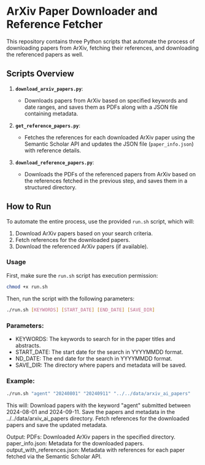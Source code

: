# ArXiv Paper Downloader and Reference Fetcher

This repository contains three Python scripts that automate the process of downloading papers from ArXiv, fetching their references, and downloading the referenced papers as well.

## Scripts Overview

1. **`download_arxiv_papers.py`**:
   - Downloads papers from ArXiv based on specified keywords and date ranges, and saves them as PDFs along with a JSON file containing metadata.

2. **`get_reference_papers.py`**:
   - Fetches the references for each downloaded ArXiv paper using the Semantic Scholar API and updates the JSON file (`paper_info.json`) with reference details.

3. **`download_reference_papers.py`**:
   - Downloads the PDFs of the referenced papers from ArXiv based on the references fetched in the previous step, and saves them in a structured directory.

## How to Run

To automate the entire process, use the provided `run.sh` script, which will:

1. Download ArXiv papers based on your search criteria.
2. Fetch references for the downloaded papers.
3. Download the referenced ArXiv papers (if available).

### Usage

First, make sure the `run.sh` script has execution permission:

```bash
chmod +x run.sh
```

Then, run the script with the following parameters:

```bash
./run.sh [KEYWORDS] [START_DATE] [END_DATE] [SAVE_DIR]
```

### Parameters:
- KEYWORDS: The keywords to search for in the paper titles and abstracts.
- START_DATE: The start date for the search in YYYYMMDD format.
- ND_DATE: The end date for the search in YYYYMMDD format.
- SAVE_DIR: The directory where papers and metadata will be saved.

### Example:
```bash
./run.sh "agent" "20240801" "20240911" "../../data/arxiv_ai_papers"
```
This will:
Download papers with the keyword "agent" submitted between 2024-08-01 and 2024-09-11.
Save the papers and metadata in the ../../data/arxiv_ai_papers directory.
Fetch references for the downloaded papers and save the updated metadata.

Output:
PDFs: Downloaded ArXiv papers in the specified directory.
paper_info.json: Metadata for the downloaded papers.
output_with_references.json: Metadata with references for each paper fetched via the Semantic Scholar API.
